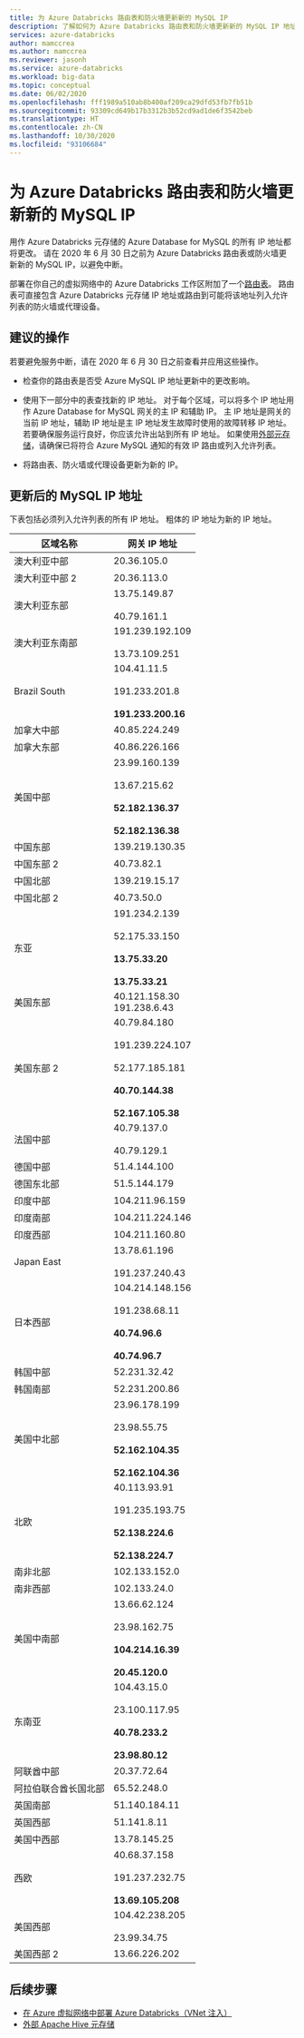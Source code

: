 ```yaml
---
title: 为 Azure Databricks 路由表和防火墙更新新的 MySQL IP
description: 了解如何为 Azure Databricks 路由表和防火墙更新新的 MySQL IP 地址。
services: azure-databricks
author: mamccrea
ms.author: mamccrea
ms.reviewer: jasonh
ms.service: azure-databricks
ms.workload: big-data
ms.topic: conceptual
ms.date: 06/02/2020
ms.openlocfilehash: fff1989a510ab8b400af209ca29dfd53fb7fb51b
ms.sourcegitcommit: 93309cd649b17b3312b3b52cd9ad1de6f3542beb
ms.translationtype: HT
ms.contentlocale: zh-CN
ms.lasthandoff: 10/30/2020
ms.locfileid: "93106684"
---
```

# <a name="update-your-azure-databricks-route-tables-and-firewalls-with-new-mysql-ips"></a>为 Azure Databricks 路由表和防火墙更新新的 MySQL IP

用作 Azure Databricks 元存储的 Azure Database for MySQL 的所有 IP 地址都将更改。 请在 2020 年 6 月 30 日之前为 Azure Databricks 路由表或防火墙更新新的 MySQL IP，以避免中断。

部署在你自己的虚拟网络中的 Azure Databricks 工作区附加了一个[路由表](/databricks/administration-guide/cloud-configurations/azure/udr#--metastore-artifact-blob-storage-log-blob-storage-and-event-hub-endpoint-ip-addresses)。 路由表可直接包含 Azure Databricks 元存储 IP 地址或路由到可能将该地址列入允许列表的防火墙或代理设备。

## <a name="recommended-actions"></a>建议的操作

若要避免服务中断，请在 2020 年 6 月 30 日之前查看并应用这些操作。

* 检查你的路由表是否受 Azure MySQL IP 地址更新中的更改影响。

* 使用下一部分中的表查找新的 IP 地址。 对于每个区域，可以将多个 IP 地址用作 Azure Database for MySQL 网关的主 IP 和辅助 IP。 主 IP 地址是网关的当前 IP 地址，辅助 IP 地址是主 IP 地址发生故障时使用的故障转移 IP 地址。 若要确保服务运行良好，你应该允许出站到所有 IP 地址。 如果使用[外部元存储](/databricks/data/metastores/external-hive-metastore)，请确保已将符合 Azure MySQL 通知的有效 IP 路由或列入允许列表。

* 将路由表、防火墙或代理设备更新为新的 IP。

## <a name="updated-mysql-ip-addresses"></a>更新后的 MySQL IP 地址

下表包括必须列入允许列表的所有 IP 地址。 粗体的 IP 地址为新的 IP 地址。 

| 区域名称          | 网关 IP 地址                                                                                       |
| -------------------- | ---------------------------------------------------------------------------------------------------------- |
| 澳大利亚中部    | 20.36.105.0                                                                                                |
| 澳大利亚中部 2  | 20.36.113.0                                                                                                |
| 澳大利亚东部       | 13.75.149.87<br><br>40.79.161.1                                                                            |
| 澳大利亚东南部 | 191.239.192.109<br><br>13.73.109.251                                                                       |
| Brazil South         | 104.41.11.5 <br><br> 191.233.201.8 <br><br> **191.233.200.16**                                             |
| 加拿大中部       | 40.85.224.249                                                                                              |
| 加拿大东部          | 40.86.226.166                                                                                              |
| 美国中部           | 23.99.160.139<br><br>13.67.215.62<br><br>**52.182.136.37**<br><br>**52.182.136.38**                        |
| 中国东部           | 139.219.130.35                                                                                             |
| 中国东部 2         | 40.73.82.1                                                                                                 |
| 中国北部          | 139.219.15.17                                                                                              |
| 中国北部 2        | 40.73.50.0                                                                                                 |
| 东亚            | 191.234.2.139<br><br>52.175.33.150<br><br>**13.75.33.20**<br><br>**13.75.33.21**                           |
| 美国东部              | 40.121.158.30<br>191.238.6.43                                                                              |
| 美国东部 2            | 40.79.84.180<br><br>191.239.224.107<br><br>52.177.185.181<br><br>**40.70.144.38**<br><br>**52.167.105.38** |
| 法国中部       | 40.79.137.0<br><br>40.79.129.1                                                                             |
| 德国中部      | 51.4.144.100                                                                                               |
| 德国东北部   | 51.5.144.179                                                                                               |
| 印度中部        | 104.211.96.159                                                                                             |
| 印度南部          | 104.211.224.146                                                                                            |
| 印度西部           | 104.211.160.80                                                                                             |
| Japan East           | 13.78.61.196<br><br>191.237.240.43                                                                         |
| 日本西部           | 104.214.148.156<br><br>191.238.68.11<br><br>**40.74.96.6**<br><br>**40.74.96.7**                           |
| 韩国中部        | 52.231.32.42                                                                                               |
| 韩国南部          | 52.231.200.86                                                                                              |
| 美国中北部     | 23.96.178.199<br><br>23.98.55.75<br><br>**52.162.104.35**<br><br>**52.162.104.36**                         |
| 北欧         | 40.113.93.91<br><br>191.235.193.75<br><br>**52.138.224.6**<br><br>**52.138.224.7**                         |
| 南非北部   | 102.133.152.0                                                                                              |
| 南非西部    | 102.133.24.0                                                                                               |
| 美国中南部     | 13.66.62.124<br><br>23.98.162.75<br><br>**104.214.16.39**<br><br>**20.45.120.0**                           |
| 东南亚      | 104.43.15.0<br><br>23.100.117.95<br><br>**40.78.233.2**<br><br>**23.98.80.12**                             |
| 阿联酋中部          | 20.37.72.64                                                                                                |
| 阿拉伯联合酋长国北部            | 65.52.248.0                                                                                                |
| 英国南部             | 51.140.184.11                                                                                              |
| 英国西部              | 51.141.8.11                                                                                                |
| 美国中西部      | 13.78.145.25                                                                                               |
| 西欧          | 40.68.37.158<br><br>191.237.232.75<br><br>**13.69.105.208**                                                |
| 美国西部              | 104.42.238.205<br><br>23.99.34.75                                                                          |
| 美国西部 2            | 13.66.226.202                                                                                              |

## <a name="next-steps"></a>后续步骤

* [在 Azure 虚拟网络中部署 Azure Databricks（VNet 注入）](/databricks/administration-guide/cloud-configurations/azure/vnet-inject)
* [外部 Apache Hive 元存储](/databricks/data/metastores/external-hive-metastore)
